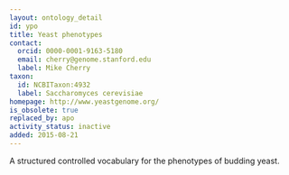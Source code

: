 ```yaml
---
layout: ontology_detail
id: ypo
title: Yeast phenotypes
contact:
  orcid: 0000-0001-9163-5180
  email: cherry@genome.stanford.edu
  label: Mike Cherry
taxon:
  id: NCBITaxon:4932
  label: Saccharomyces cerevisiae
homepage: http://www.yeastgenome.org/
is_obsolete: true
replaced_by: apo
activity_status: inactive
added: 2015-08-21
---
```


A structured controlled vocabulary for the phenotypes of budding yeast.
